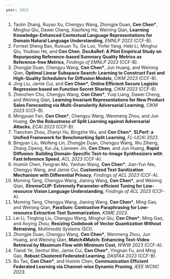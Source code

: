 ```yaml
---
year: 2023
---
```


1. Taolin Zhang, Ruyao Xu, Chengyu Wang, Zhongjie Duan, **Cen Chen\***, Minghui Qiu, Dawei Cheng, Xiaofeng He, Weining Qian, **Learning Knowledge-Enhanced Contextual Language Representations for Domain Natural Language Understanding**, *EMNLP 2023* (CCF-B).
1. Forrest Sheng Bao, Ruixuan Tu, Ge Luo, Yinfei Yang, Hebi Li, Minghui Qiu, Youbiao He, and **Cen Chen**, **DocAsRef: A Pilot Empirical Study on Repurposing Reference-based Summary Quality Metrics as Reference-free Metrics**, *Findings of EMNLP 2023* (CCF-B).
1. Zhongjie Duan, Chengyu Wang, **Cen Chen\***, Jun Huang, and Weining Qian, **Optimal Linear Subspace Search: Learning to Construct Fast and High-Quality Schedulers for Diffusion Models**, *CIKM 2023* (CCF-B).
1. Jing Liu, Jamie Cui, and **Cen Chen\***, **Online Efficient Secure Logistic Regression based on Function Secret Sharing**, *CIKM 2023* (CCF-B).
1. Zhenzhen Chu, Chengyu Wang, **Cen Chen\***, Yuqi Liang,  Dawei Cheng, and Weining Qian, **Learning Invariant Representations for New Product Sales Forecasting via Multi-Granularity Adversarial Learning**, *CIKM 2023* (CCF-B).
1. Mingyuan Fan, **Cen Chen\***, Chengyu Wang, Wenmeng Zhou, and Jun Huang, **On the Robustness of Split Learning against Adversarial Attacks**, *ECAI 2023* (CCF-B).
1. Tianchen Zhou, Zhanyi Hu, Bingzhe Wu, and **Cen Chen\***, **SLPerf: a Unified Framework for Benchmarking Split Learning**, *FL-IJCAI 2023*. 
1. Bingyan Liu, Weifeng Lin, Zhongjie Duan, Chengyu Wang, Wu Ziheng, Zhang Zipeng, Kui Jia, Lianwen Jin, **Cen Chen**, and Jun Huang, **Rapid Diffusion: Building Domain-Specific Text-to-Image Synthesizers with Fast Inference Speed**, *ACL 2023*  (CCF-A).
1. Huimin Chen, Fengran Mo, Yanhao Wang, **Cen Chen\***, Jian-Yun Nie, Chengyu Wang, and Jamie Cui, **Customized Text Sanitization Mechanism with Differential Privacy**, *Findings of ACL 2023*  (CCF-A).
1. Moming Tang, Chengyu Wang, Jianing Wang, **Cen Chen\***, and Weining Qian, **XtremeCLIP: Extremely Parameter-efficient Tuning for Low-resource Vision Language Understanding**, *Findings of ACL 2023*  (CCF-A).
1. Moming Tang, Chengyu Wang, Jianing Wang, **Cen Chen\***,  Ming Gao, and Weining Qian, **ParaSum: Contrastive Paraphrasing for Low-resource Extractive Text Summarization**, *KSME 2023*.
1. Lei Li, Tingting Liu, Chengyu Wang, Minghui Qiu, **Cen Chen\***, Ming Gao, and Aoying Zhou, **Resizing Codebook of Vector Quantization Without Retraining**, *Multimedia Systems* (SCI).
1. Zhongjie Duan, Chengyu Wang, **Cen Chen\***, Wenmeng Zhou, Jun Huang, and Weining Qian, **Match4Match: Enhancing Text-Video Retrieval by Maximum Flow with Minimum Cost**, *WWW 2023* (CCF-A).
1. Tiandi Ye, Senhui Wei, Jamie Cui, **Cen Chen\***, Yingnan Fu, and Ming Gao, **Robust Clustered Federated Learning**, *DASFAA 2023* (CCF-B).
1. Bo Tao, **Cen Chen\***, and Huimin Chen, **Communication Efficient Federated Learning via Channel-wise Dynamic Pruning**, *IEEE WCNC 2023*.